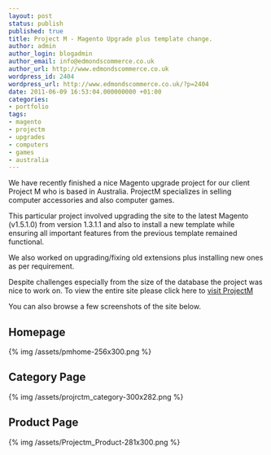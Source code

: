 ```yaml
---
layout: post
status: publish
published: true
title: Project M - Magento Upgrade plus template change.
author: admin
author_login: blogadmin
author_email: info@edmondscommerce.co.uk
author_url: http://www.edmondscommerce.co.uk
wordpress_id: 2404
wordpress_url: http://www.edmondscommerce.co.uk/?p=2404
date: 2011-06-09 16:53:04.000000000 +01:00
categories:
- portfolio
tags:
- magento
- projectm
- upgrades
- computers
- games
- australia
---
```

We have recently finished a nice Magento upgrade project for our client Project M who is based in Australia. ProjectM specializes in selling computer accessories and also computer games.

This particular project involved upgrading the site to the latest Magento (v1.5.1.0) from version 1.3.1.1 and also to install a new template while ensuring all important features from the previous template remained functional.

We also worked on upgrading/fixing old extensions plus installing new ones as per requirement.

Despite challenges especially from the size of the database the project was nice to work on. To view the entire site please click here to <a href='http://www.projectm.com.au/'>visit ProjectM</a>

You can also browse a few screenshots of the site below.

<h2>Homepage</h2>
{% img  /assets/pmhome-256x300.png %}

<h2>Category Page</h2>
{% img  /assets/projrctm_category-300x282.png %}

<h2>Product Page</h2>
{% img  /assets/Projectm_Product-281x300.png %}
